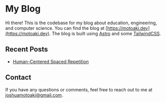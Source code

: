 # My Blog

Hi there! This is the codebase for my blog about education, engineering, and computer science. You can find the blog at [https://motoaki.dev](https://motoaki.dev). The blog is built using [Astro](https://astro.build) and some [TailwindCSS](https://tailwindcss.com).

## Recent Posts
<!-- BLOG-POST-LIST:START -->
- [Human-Centered Spaced Repetition](https://motoaki.dev/blog/spaced-repetition-advisor/)
<!-- BLOG-POST-LIST:END -->

## Contact

If you have any questions or comments, feel free to reach out to me at [joshuamotoaki@gmail.com](mailto:joshuamotoaki@gmail.com).

